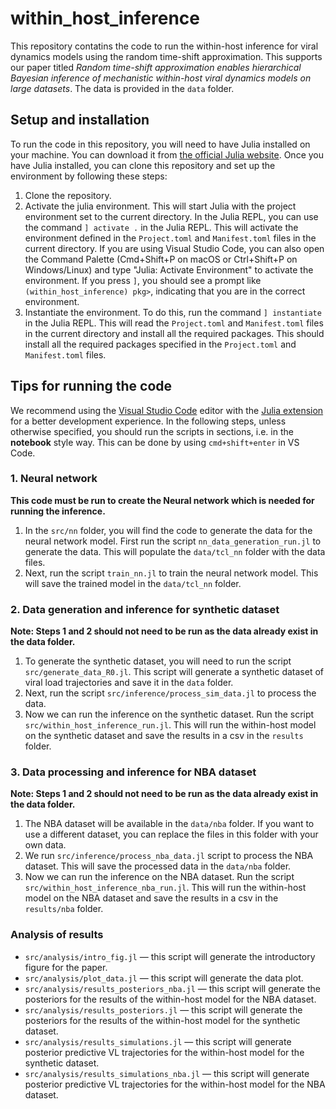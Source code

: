 # within_host_inference

This repository contatins the code to run the within-host inference for viral dynamics models using the random time-shift approximation. This supports our paper titled *Random time-shift approximation enables hierarchical Bayesian inference of mechanistic within-host viral dynamics models on large datasets*. The data is provided in the `data` folder.

## Setup and installation

To run the code in this repository, you will need to have Julia installed on your machine. You can download it from [the official Julia website](https://julialang.org/downloads/).
Once you have Julia installed, you can clone this repository and set up the environment by following these steps:

1. Clone the repository.
2. Activate the julia environment. This will start Julia with the project environment set to the current directory. In the Julia REPL, you can use the command `] activate .` in the Julia REPL. This will activate the environment defined in the `Project.toml` and `Manifest.toml` files in the current directory. If you are using Visual Studio Code, you can also open the Command Palette (Cmd+Shift+P on macOS or Ctrl+Shift+P on Windows/Linux) and type "Julia: Activate Environment" to activate the environment. If you press `]`, you should see a prompt like `(within_host_inference) pkg>`, indicating that you are in the correct environment.
3. Instantiate the environment. To do this, run the command `] instantiate` in the Julia REPL. This will read the `Project.toml` and `Manifest.toml` files in the current directory and install all the required packages. This should install all the required packages specified in the `Project.toml` and `Manifest.toml` files.

## Tips for running the code

We recommend using the [Visual Studio Code](https://code.visualstudio.com/) editor with the [Julia extension](https://marketplace.visualstudio.com/items?itemName=julialang.language-julia) for a better development experience.
In the following steps, unless otherwise specified, you should run the scripts in sections, i.e. in the **notebook** style way. This can be done by using `cmd+shift+enter` in VS Code.

### 1. Neural network

**This code must be run to create the Neural network which is needed for running the inference.**

1. In the `src/nn` folder, you will find the code to generate the data for the neural network model. First run the script `nn_data_generation_run.jl` to generate the data. This will populate the `data/tcl_nn` folder with the data files. 
2. Next, run the script `train_nn.jl` to train the neural network model. This will save the trained model in the `data/tcl_nn` folder.

### 2. Data generation and inference for synthetic dataset

**Note: Steps 1 and 2 should not need to be run as the data already exist in the data folder.**

1. To generate the synthetic dataset, you will need to run the script `src/generate_data_R0.jl`. This script will generate a synthetic dataset of viral load trajectories and save it in the `data` folder. 
2. Next, run the script `src/inference/process_sim_data.jl` to process the data. 
3. Now we can run the inference on the synthetic dataset. Run the script `src/within_host_inference_run.jl`. This will run the within-host model on the synthetic dataset and save the results in a csv in the `results` folder.

### 3. Data processing and inference for NBA dataset

**Note: Steps 1 and 2 should not need to be run as the data already exist in the data folder.**

1. The NBA dataset will be available in the `data/nba` folder. If you want to use a different dataset, you can replace the files in this folder with your own data.
2. We run `src/inference/process_nba_data.jl` script to process the NBA dataset. This will save the processed data in the `data/nba` folder.
3. Now we can run the inference on the NBA dataset. Run the script `src/within_host_inference_nba_run.jl`. This will run the within-host model on the NBA dataset and save the results in a csv in the `results/nba` folder.

### Analysis of results

- `src/analysis/intro_fig.jl` — this script will generate the introductory figure for the paper.
- `src/analysis/plot_data.jl` — this script will generate the data plot. 
- `src/analysis/results_posteriors_nba.jl` — this script will generate the posteriors for the results of the within-host model for the NBA dataset.
- `src/analysis/results_posteriors.jl` — this script will generate the posteriors for the results of the within-host model for the synthetic dataset.
- `src/analysis/results_simulations.jl` — this script will generate posterior predictive VL trajectories for the within-host model for the synthetic dataset.
- `src/analysis/results_simulations_nba.jl` — this script will generate posterior predictive VL trajectories for the within-host model for the NBA dataset.